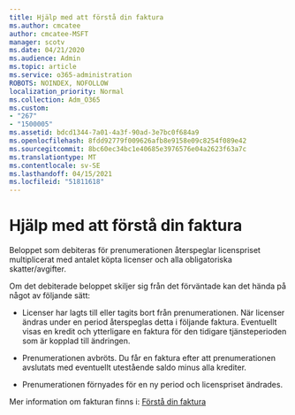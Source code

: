 ```yaml
---
title: Hjälp med att förstå din faktura
ms.author: cmcatee
author: cmcatee-MSFT
manager: scotv
ms.date: 04/21/2020
ms.audience: Admin
ms.topic: article
ms.service: o365-administration
ROBOTS: NOINDEX, NOFOLLOW
localization_priority: Normal
ms.collection: Adm_O365
ms.custom:
- "267"
- "1500005"
ms.assetid: bdcd1344-7a01-4a3f-90ad-3e7bc0f684a9
ms.openlocfilehash: 8fdd92779f009626afb8e9158e09c8254f089e42
ms.sourcegitcommit: 8bc60ec34bc1e40685e3976576e04a2623f63a7c
ms.translationtype: MT
ms.contentlocale: sv-SE
ms.lasthandoff: 04/15/2021
ms.locfileid: "51811618"
---
```

# <a name="help-understanding-your-bill"></a>Hjälp med att förstå din faktura

Beloppet som debiteras för prenumerationen återspeglar licenspriset multiplicerat med antalet köpta licenser och alla obligatoriska skatter/avgifter.
  
Om det debiterade beloppet skiljer sig från det förväntade kan det hända på något av följande sätt:
  
- Licenser har lagts till eller tagits bort från prenumerationen. När licenser ändras under en period återspeglas detta i följande faktura. Eventuellt visas en kredit och ytterligare en faktura för den tidigare tjänsteperioden som är kopplad till ändringen.

- Prenumerationen avbröts. Du får en faktura efter att prenumerationen avslutats med eventuellt utestående saldo minus alla krediter.

- Prenumerationen förnyades för en ny period och licenspriset ändrades.

Mer information om fakturan finns i: [Förstå din faktura](https://docs.microsoft.com/microsoft-365/commerce/billing-and-payments/understand-your-invoice2)